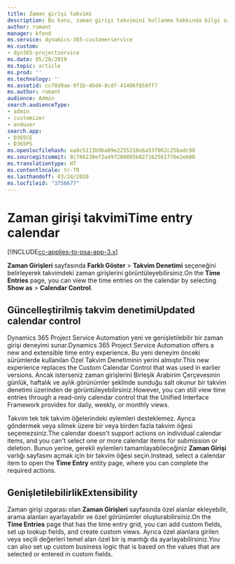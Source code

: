```yaml
---
title: Zaman girişi takvimi
description: Bu konu, zaman girişi takvimini kullanma hakkında bilgi sağlar.
author: rumant
manager: kfend
ms.service: dynamics-365-customerservice
ms.custom:
- dyn365-projectservice
ms.date: 05/20/2019
ms.topic: article
ms.prod: ''
ms.technology: ''
ms.assetid: cc78d9ae-9f1b-4bd4-8cdf-41406f859ff7
ms.author: rumant
audience: Admin
search.audienceType:
- admin
- customizer
- enduser
search.app:
- D365CE
- D365PS
ms.openlocfilehash: ea8c5113b9ba89e2255218e6a53f062c25badc98
ms.sourcegitcommit: 8c786230ef2a497280885b827162561776e2eb00
ms.translationtype: HT
ms.contentlocale: tr-TR
ms.lasthandoff: 03/24/2020
ms.locfileid: "3756677"
---
```

# <a name="time-entry-calendar"></a><span data-ttu-id="3f98c-103">Zaman girişi takvimi</span><span class="sxs-lookup"><span data-stu-id="3f98c-103">Time entry calendar</span></span>

[!INCLUDE[cc-applies-to-psa-app-3.x](../includes/cc-applies-to-psa-app-3x.md)]

<span data-ttu-id="3f98c-104">**Zaman Girişleri** sayfasında **Farklı Göster** \> **Takvim Denetimi** seçeneğini belirleyerek takvimdeki zaman girişlerini görüntüleyebilirsiniz.</span><span class="sxs-lookup"><span data-stu-id="3f98c-104">On the **Time Entries** page, you can view the time entries on the calendar by selecting **Show as** \> **Calendar Control**.</span></span>

## <a name="updated-calendar-control"></a><span data-ttu-id="3f98c-105">Güncelleştirilmiş takvim denetimi</span><span class="sxs-lookup"><span data-stu-id="3f98c-105">Updated calendar control</span></span>

<span data-ttu-id="3f98c-106">Dynamics 365 Project Service Automation yeni ve genişletilebilir bir zaman girişi deneyimi sunar.</span><span class="sxs-lookup"><span data-stu-id="3f98c-106">Dynamics 365 Project Service Automation offers a new and extensible time entry experience.</span></span> <span data-ttu-id="3f98c-107">Bu yeni deneyim önceki sürümlerde kullanılan Özel Takvim Denetiminin yerini almıştır.</span><span class="sxs-lookup"><span data-stu-id="3f98c-107">This new experience replaces the Custom Calendar Control that was used in earlier versions.</span></span> <span data-ttu-id="3f98c-108">Ancak isterseniz zaman girişlerini Birleşik Arabirim Çerçevesinin günlük, haftalık ve aylık görünümler şeklinde sunduğu salt okunur bir takvim denetimi üzerinden de görüntüleyebilirsiniz.</span><span class="sxs-lookup"><span data-stu-id="3f98c-108">However, you can still view time entries through a read-only calendar control that the Unified Interface Framework provides for daily, weekly, or monthly views.</span></span>

<span data-ttu-id="3f98c-109">Takvim tek tek takvim öğelerindeki eylemleri desteklemez. Ayrıca göndermek veya silmek üzere bir veya birden fazla takvim öğesi seçemezsiniz.</span><span class="sxs-lookup"><span data-stu-id="3f98c-109">The calendar doesn't support actions on individual calendar items, and you can't select one or more calendar items for submission or deletion.</span></span> <span data-ttu-id="3f98c-110">Bunun yerine, gerekli eylemleri tamamlayabileceğiniz **Zaman Girişi** varlığı sayfasını açmak için bir takvim öğesi seçin.</span><span class="sxs-lookup"><span data-stu-id="3f98c-110">Instead, select a calendar item to open the **Time Entry** entity page, where you can complete the required actions.</span></span>

## <a name="extensibility"></a><span data-ttu-id="3f98c-111">Genişletilebilirlik</span><span class="sxs-lookup"><span data-stu-id="3f98c-111">Extensibility</span></span>

<span data-ttu-id="3f98c-112">Zaman girişi ızgarası olan **Zaman Girişleri** sayfasında özel alanlar ekleyebilir, arama alanları ayarlayabilir ve özel görünümler oluşturabilirsiniz.</span><span class="sxs-lookup"><span data-stu-id="3f98c-112">On the **Time Entries** page that has the time entry grid, you can add custom fields, set up lookup fields, and create custom views.</span></span> <span data-ttu-id="3f98c-113">Ayrıca özel alanlara girilen veya seçili değerleri temel alan özel bir iş mantığı da ayarlayabilirsiniz.</span><span class="sxs-lookup"><span data-stu-id="3f98c-113">You can also set up custom business logic that is based on the values that are selected or entered in custom fields.</span></span>
